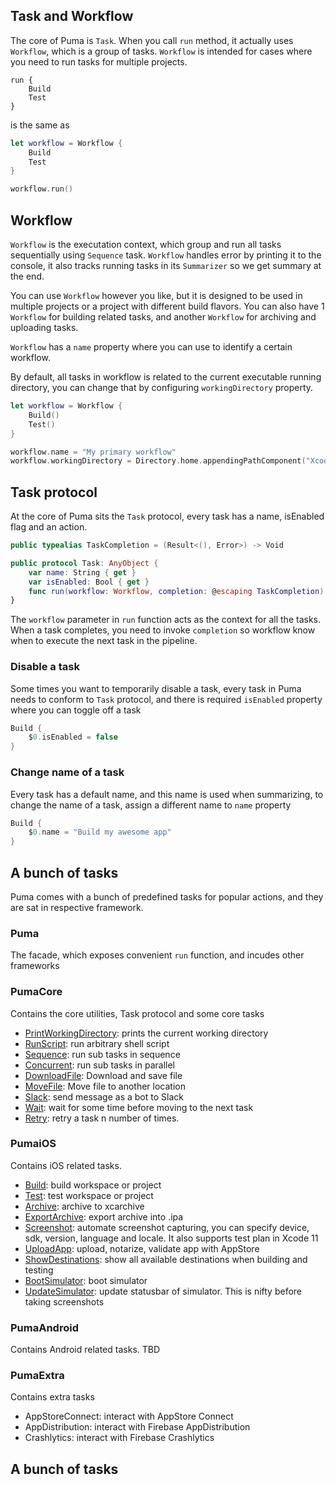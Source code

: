 ## Task and Workflow

The core of Puma is `Task`. When you call `run` method, it actually uses `Workflow`, which is a group of tasks. `Workflow` is intended for cases where you need to run tasks for multiple projects.

```swif
run {
    Build
    Test
}
```

is the same as

```swift
let workflow = Workflow {
    Build
    Test
}

workflow.run()
```

## Workflow

`Workflow` is the executation context, which group and run all tasks sequentially using `Sequence` task. `Workflow` handles error by printing it to the console, it also tracks running tasks in its `Summarizer` so we get summary at the end. 

You can use `Workflow` however you like, but it is designed to be used in multiple projects or a project with different build flavors. You can also have 1 `Workflow` for building related tasks, and another `Workflow` for archiving and uploading tasks. 

`Workflow` has a `name` property where you can use to identify a certain workflow.

By default, all tasks in workflow is related to the current executable running directory, you can change that by configuring `workingDirectory` property.

```swift
let workflow = Workflow {
    Build()
    Test()
}

workflow.name = "My primary workflow"
workflow.workingDirectory = Directory.home.appendingPathComponent("XcodeProject2/Puma/Example/TestApp").path
```

## Task protocol

At the core of Puma sits the `Task` protocol, every task has a name, isEnabled flag and an action.

```swift
public typealias TaskCompletion = (Result<(), Error>) -> Void

public protocol Task: AnyObject {
    var name: String { get }
    var isEnabled: Bool { get }
    func run(workflow: Workflow, completion: @escaping TaskCompletion)
}
```

The `workflow` parameter in `run` function acts as the context for all the tasks. When a task completes, you need to invoke `completion` so workflow know when to execute the next task in the pipeline.

### Disable a task

Some times you want to temporarily disable a task, every task in Puma needs to conform to `Task` protocol, and there is required `isEnabled` property where you can toggle off a task

```swift
Build {
    $0.isEnabled = false
}
```

### Change name of a task

Every task has a default name, and this name is used when summarizing, to change the name of a task, assign a different name to `name` property

```swift
Build {
    $0.name = "Build my awesome app"
}
```

## A bunch of tasks

Puma comes with a bunch of predefined tasks for popular actions, and they are sat in respective framework.

### Puma

The facade, which exposes convenient `run` function, and incudes other frameworks

### PumaCore

Contains the core utilities, Task protocol and some core tasks

- [PrintWorkingDirectory](Tasks/PrintWorkingDirectory.md): prints the current working directory
- [RunScript](Tasks/RunScript.md): run arbitrary shell script
- [Sequence](Tasks/Sequence.md): run sub tasks in sequence
- [Concurrent](Tasks/Concurrent.md): run sub tasks in parallel
- [DownloadFile](Tasks/MoveFile.md): Download and save file
- [MoveFile](Tasks/MoveFile.md): Move file to another location
- [Slack](Tasks/Slack.md): send message as a bot to Slack
- [Wait](Tasks/Wait.md): wait for some time before moving to the next task
- [Retry](Tasks/Retry.md): retry a task n number of times.

### PumaiOS

Contains iOS related tasks.

- [Build](Tasks/Build.md): build workspace or project
- [Test](Tasks/Test.md): test workspace or project
- [Archive](Tasks/Archive.md): archive to xcarchive
- [ExportArchive](Tasks/ExportArchive.md): export archive into .ipa
- [Screenshot](Tasks/Screenshot.md): automate screenshot capturing, you can specify device, sdk, version, language and locale. It also supports test plan in Xcode 11
- [UploadApp](Tasks/UploadApp.md): upload, notarize, validate app with AppStore
- [ShowDestinations](Task/ShowDestinations.md): show all available destinations when building and testing
- [BootSimulator](Tasks/BootSimulator.md): boot simulator
- [UpdateSimulator](Tasks/UpdateSimulator.md): update statusbar of simulator. This is nifty before taking screenshots

### PumaAndroid

Contains Android related tasks. TBD

### PumaExtra

Contains extra tasks

- AppStoreConnect: interact with AppStore Connect
- AppDistribution: interact with Firebase AppDistribution
- Crashlytics: interact with Firebase Crashlytics


## A bunch of tasks